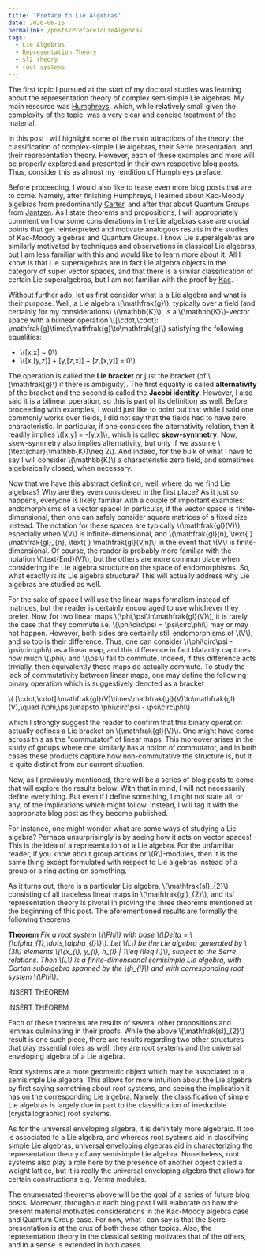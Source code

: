 ```yaml
---
title: 'Preface to Lie Algebras'
date: 2020-06-15
permalink: /posts/PrefaceToLieAlgebras
tags:
  - Lie Algebras
  - Representation Theory
  - sl2 theory
  - root systems
---
```



The first topic I pursued at the start of my doctoral studies was learning about the representation theory of complex semisimple Lie algebras. My main resource was [Humphreys](https://books.google.com/books/about/Introduction_to_Lie_Algebras_and_Represe.html?id=gCUlAQAAIAAJ), which, while relatively small given the complexity of the topic, was a very clear and concise treatment of the material. 

In this post I will highlight some of the main attractions of the theory: the classification of complex-simple Lie algebras, their Serre presentation, and their representation theory. However, each of these examples and more will be properly explored and presented in their own respective blog posts. Thus, consider this as almost my rendition of Humphreys preface.

Before proceeding, I would also like to tease even more blog posts that are to come. Namely, after finishing Humphreys, I learned about Kac-Moody algebras from predominantly [Carter](https://books.google.com/books/about/Lie_Algebras_of_Finite_and_Affine_Type.html?id=gv2Xf8VVi2MC), and after that about Quantum Groups from [Jantzen](https://books.google.com/books/about/Lectures_on_Quantum_Groups.html?id=uOGqPjjVt0AC). As I state theorems and propositions, I will appropriately comment on how some considerations in the Lie algebras case are crucial points that get reinterpreted and motivate analogous results in the studies of Kac-Moody algebras and Quantum Groups. I know Lie superalgebras are similarly motivated by techniques and observations in classical Lie algebras, but I am less familiar with this and would like to learn more about it. All I know is that Lie superalgebras are in fact Lie algebra objects in the category of super vector spaces, and that there is a similar classification of certain Lie superalgebras, but I am not familiar with the proof by [Kac](https://pdf.sciencedirectassets.com/272585/1-s2.0-S0001870800X03398/1-s2.0-0001870877900172/main.pdf?X-Amz-Security-Token=IQoJb3JpZ2luX2VjEM%2F%2F%2F%2F%2F%2F%2F%2F%2F%2F%2FwEaCXVzLWVhc3QtMSJHMEUCIQDiTF4OdK2N0R6upzihQOFq8LWoWa5nEOXMomhyqf%2Fm%2FgIgNtw28j9pHTdu08Zr28YWpw%2F%2BAGsOY%2FoSQzcO5kUnQ8EqvQMIyP%2F%2F%2F%2F%2F%2F%2F%2F%2F%2FARADGgwwNTkwMDM1NDY4NjUiDCsMIY2JvYqAy%2B6T4iqRA4mc0ojCarnGcNnFFwJTDsfmCDMmfDDQuGBaK0YVKdwwAjSdunhKxkIPz5W8zjgGMA6icloqMotzxAVfJuhZ7nJrEaPzFsADuyK3Qwks2uYbuzadVSxrwaCrZbacS0QWCjdJkGrfED8td7hOqog%2Ft1TfpfApSn5Owg2Kx0EtsLP0dIkxMEKTDTpi%2FRVNVjoYgTaukowaThn0sX%2FEdSq7n5CFUa%2FAns5GJfwwl6Aei9qNH7Yo7fkJ7ZOttjtpO0AOCFYcWBbhO5n60EhCXo7LDPzfjEtOl0%2Bb4EKPs8Xfn20yGHgZxDsfpezxMAC7dmxt%2FtX3qhHkZBBK9jH4rEbUSFdV7V0k%2FmoFgYoAabqadcLDDoGOGtOIpZz7GUOBAfW5WxvsqmtqB%2BDmxdZEPpsYmf44RpAGuUSOWiJEnOQVPwkTydyhT3ZSh%2FSfCxZcL9dmEHFMJhppO7rKnrjXt4U3%2FQigXBcHF9wEDWsTRG9wSWP4z75PsWYk8KpJxbCVr4N2NE5rbSLg%2FoDoAKr%2BDu9z4Wv6MM%2BLy%2FoFOusBSBHRb8Z5K5k1yDm9AhQfM5n%2F96KPZ%2B8aNxwyZ%2FRMy%2BianFcu19BOWZJKnclZudekwat%2BKavMOQrgZSL3M6%2F4lpLtMW91BZWWMxOdEls%2BFSoYg0qGKiDd7PIzaOyq0Ul22P0zsY03wXGf41jagX0l%2BvAkGgiF9CBN2Y1CzgLdXoUJLa2szoWT2J%2FeaheZ3h31ZsMxrzQOznX9PtgUIV5Kvum3HC9a5R6nbBGdCaKOKUqAY15N5eP%2FYfvvetqrgaWthvRryKLuIdOdI%2FiMxbvTFySRV0%2B0mcv%2FPjxzHEO8N%2B7uo6vLCg2R30JwAg%3D%3D&X-Amz-Algorithm=AWS4-HMAC-SHA256&X-Amz-Date=20200904T235535Z&X-Amz-SignedHeaders=host&X-Amz-Expires=300&X-Amz-Credential=ASIAQ3PHCVTYT45LNTI7%2F20200904%2Fus-east-1%2Fs3%2Faws4_request&X-Amz-Signature=5c9396340543a74ce2aba292db92cbaf79a19e1c830025a09f97172337cfe633&hash=9a1bbf5f6520fc914dd0c7f9d4e9c78e233e43a0f8a61e7b00ff69a26f034b74&host=68042c943591013ac2b2430a89b270f6af2c76d8dfd086a07176afe7c76c2c61&pii=0001870877900172&tid=spdf-e91ecbaa-78ff-4214-b31d-8f94ce3edb08&sid=4e5b60117ff81947bc59dff982280b7a6a8bgxrqa&type=client).


Without further ado, let us first consider what is a Lie algebra and what is their purpose. Well, a Lie algebra \\(\mathfrak{g}\\), typically over a field (and certainly for my considerations) \\(\mathbb{K}\\), is a \\(\mathbb{K}\\)-vector space with a bilinear operation \\([\cdot,\cdot]: \mathfrak{g}\times\mathfrak{g}\to\mathfrak{g}\\) satisfying the following equalities:

* \\([x,x] = 0\\)
* \\([x,[y,z]] + [y,[z,x]] + [z,[x,y]] = 0\\)

The operation is called the **Lie bracket** or just the bracket (of \\(\mathfrak{g}\\) if there is ambiguity). The first equality is called **alternativity** of the bracket and the second is called the **Jacobi identity**. However, I also said it is a bilinear operation, so this is part of its definition as well. Before proceeding with examples, I would just like to point out that while I said one commonly works over fields, I did not say that the fields had to have zero characteristic. In particular, if one considers the alternativity relation, then it readily implies \\([x,y] = -[y,x]\\), which is called **skew-symmetry**. Now, skew-symmetry also implies alternativity, but only if we assume \\(\text{char}(\mathbb{K})\neq 2\\). And indeed, for the bulk of what I have to say I will consider \\(\mathbb{K}\\) a characteristic zero field, and sometimes algebraically closed, when necessary.


Now that we have this abstract definition, well, where do we find Lie algebras? Why are they even considered in the first place? As it just so happens, everyone is likely familiar with a couple of important examples: endomorphisms of a vector space! In particular, if the vector space is finite-dimensional, then one can safely consider square matrices of a fixed size instead. The notation for these spaces are typically \\(\mathfrak{gl}(V)\\), especially when \\(V\\) is infinite-dimensional, and \\(\mathfrak{gl}(n), \text{ } \mathfrak{gl}\_{n},  \text{ } \mathfrak{gl}(V,n)\\) in the event that \\(V\\) is finite-dimensional. Of course, the reader is probably more familiar with the notation \\(\text{End}(V)\\), but the others are more common place when considering the Lie algebra structure on the space of endomorphisms. So, what exactly is its Lie algebra structure? This will actually address why Lie algebras are studied as well.

For the sake of space I will use the linear maps formalism instead of matrices, but the reader is certainly encouraged to use whichever they prefer. Now, for two linear maps \\(\phi,\psi\in\mathfrak{gl}(V)\\), it is rarely the case that they commute i.e. \\(\phi\circ\psi = \psi\circ\phi\\) may or may not happen. However, both sides are certainly still endomorphisms of \\(V\\), and so too is their difference. Thus, one can consider \\(\phi\circ\psi - \psi\circ\phi\\) as a linear map, and this difference in fact blatantly captures how much \\(\phi\\) and \\(\psi\\) fail to commute. Indeed, if this difference acts trivially, then equivalently these maps do actually commute. To study the lack of commutativity between linear maps, one may define the following binary operation which is suggestively denoted as a bracket


\\( [\cdot,\cdot]:\mathfrak{gl}(V)\times\mathfrak{gl}(V)\to\mathfrak{gl}(V),\quad (\phi,\psi)\mapsto \phi\circ\psi - \psi\circ\phi\\)

which I strongly suggest the reader to confirm that this binary operation actually defines a Lie bracket on \\(\mathfrak{gl}(V)\\). One might have come across this as the "commutator" of linear maps. This moreover arises in the study of groups where one similarly has a notion of commutator, and in both cases these products capture how non-commutative the structure is, but it is quite distinct from our current situation.

Now, as I previously mentioned, there will be a series of blog posts to come that will explore the results below. With that in mind, I will not necessarily define everything. But even if I define something, I might not state all, or any, of the implications which might follow. Instead, I will tag it with the appropriate blog post as they become published.

For instance, one might wonder what are some ways of studying a Lie algebra? Perhaps unsurprisingly is by seeing how it acts on vector spaces! This is the idea of a representation of a Lie algebra. For the unfamiliar reader, if you know about group actions or \\(R\\)-modules, then it is the same thing except formulated with respect to Lie algebras instead of a group or a ring acting on something.

As it turns out, there is a particular Lie algebra, \\(\mathfrak{sl}\_{2}\\) consisting of all traceless linear maps in \\(\mathfrak{gl}\_{2}\\), and its' representation theory is pivotal in proving the three theorems mentioned at the beginning of this post. The aforementioned results are formally the following theorems

**Theorem** _Fix a root system \\(\Phi\\) with base \\(\Delta = \\{\alpha\_{1},\dots,\alpha\_{l}\\}\\). Let \\(L\\) be the Lie algebra generated by \\(3l\\) elements \\(\\{x\_{i}, y\_{i}, h\_{i} \| 1\leq i\leq l\\}\\), subject to the Serre relations. Then \\(L\\) is a finite-dimensional semisimple Lie algebra, with Cartan subalgebra spanned by the \\(h\_{i}\\) and with corresponding root system \\(\Phi\\)._


INSERT THEOREM

INSERT THEOREM

Each of these theorems are results of several other propositions and lemmas culminating in their proofs. While the above \\(\mathfrak{sl}\_{2}\\) result is one such piece, there are results regarding two other structures that play essential roles as well: they are root systems and the universal enveloping algebra of a Lie algebra.

Root systems are a more geometric object which may be associated to a semisimple Lie algebra. This allows for more intuition about the Lie algebra by first saying something about root systems, and seeing the implication it has on the corresponding Lie algebra. Namely, the classification of simple Lie algebras is largely due in part to the classification of irreducible (crystallographic) root systems.

As for the universal enveloping algebra, it is definitely more algebraic. It too is associated to a Lie algebra, and whereas root systems aid in classifying simple Lie algebras, universal enveloping algebras aid in characterizing the representation theory of any semisimple Lie algebra. Nonetheless, root systems also play a role here by the presence of another object called a weight lattice, but it is really the universal enveloping algebra that allows for certain constructions e.g. Verma modules.

The enumerated theorems above will be the goal of a series of future blog posts. Moreover, throughout each blog post I will elaborate on how the present material motivates considerations in the Kac-Moody algebra case and Quantum Group case. For now, what I can say is that the Serre presentation is at the crux of both these other topics. Also, the representation theory in the classical setting motivates that of the others, and in a sense is extended in both cases.

